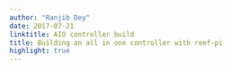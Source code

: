 ```yaml
---
author: "Ranjib Dey"
date: 2017-07-21
linktitle: AIO controller build
title: Building an all in one controller with reef-pi
highlight: true
---
```


